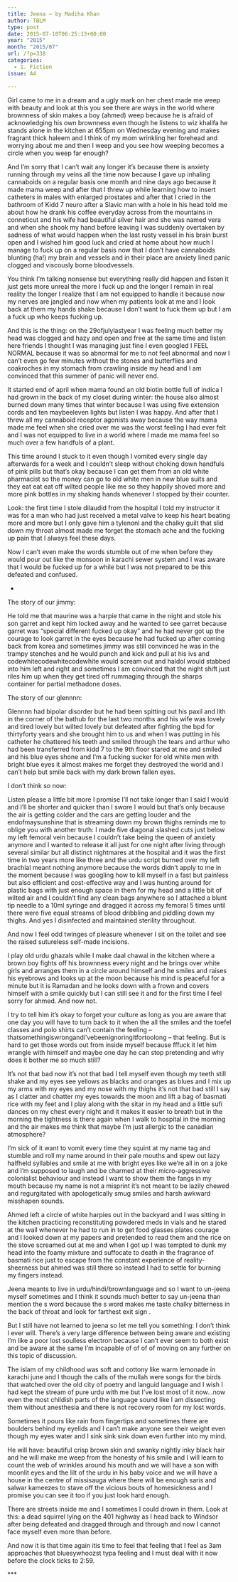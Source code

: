 ```yaml
---
title: Jeena – by Madiha Khan
author: TBLM
type: post
date: 2015-07-10T06:25:13+00:00
year: "2015"
month: "2015/07"
url: /?p=338
categories:
  - 1. Fiction
issue: A4

---
```

Girl came to me in a dream and a ugly mark on her chest made me weep with beauty and look at this you see there are ways in the world where brownness of skin makes a boy (ahmed) weep because he is afraid of acknowledging his own brownness even though he listens to wiz khalifa he stands alone in the kitchen at 655pm on Wednesday evening and makes fragrant thick haleem and I think of my mom wrinkling her forehead and worrying about me and then I weep and you see how weeping becomes a circle when you weep far enough?

And I’m sorry that I can’t wait any longer it’s because there is anxiety running through my veins all the time now because I gave up inhaling cannaboids on a regular basis one month and nine days ago because it made mama weep and after that I threw up while learning how to insert catheters in males with enlarged prostates and after that I cried in the bathroom of Kidd 7 neuro after a Slavic man with a hole in his head told me about how he drank his coffee everyday across from the mountains in conneticut and his wife had beautiful silver hair and she was named vera and when she shook my hand before leaving I was suddenly overtaken by sadness of what would happen when the last rusty vessel in his brain burst open and I wished him good luck and cried at home about how much I manage to fuck up on a regular basis now that I don’t have cannaboids blunting (ha!) my brain and vessels and in their place are anxiety lined panic clogged and viscously borne bloodvessels.

You think I’m talking nonsense but everything really did happen and listen it just gets more unreal the more I fuck up and the longer I remain in real reality the longer I realize that I am not equipped to handle it because now my nerves are jangled and now when my patients look at me and I look back at them my hands shake because I don’t want to fuck them up but I am a fuck up who keeps fucking up.

And this is the thing: on the 29ofjulylastyear I was feeling much better my head was clogged and hazy and open and free at the same time and listen here friends I thought I was managing just fine I even googled I FEEL NORMAL because it was so abnormal for me to not feel abnormal and now I can’t even go few minutes without the stones and butterflies and coakroches in my stomach from crawling inside my head and I am convinced that this summer of panic will never end.

It started end of april when mama found an old biotin bottle full of indica I had grown in the back of my closet during winter: the house also almost burned down many times that winter because I was using five extension cords and ten maybeeleven lights but listen I was happy. And after that I threw all my cannaboid receptor agonists away because the way mama made me feel when she cried over me was the worst feeling I had ever felt and I was not equipped to live in a world where I made me mama feel so much over a few handfuls of a plant.

This time around I stuck to it even though I vomited every single day afterwards for a week and I couldn’t sleep without choking down handfuls of pink pills but that’s okay because I can get them from an old white pharmacist so the money can go to old white men in new blue suits and they eat eat eat off wilted people like me so they happily shoved more and more pink bottles in my shaking hands whenever I stopped by their counter.

Look: the first time I stole dilaudid from the hospital I told my instructor it was for a man who had just received a metal valve to keep his heart beating more and more but I only gave him a tylenonl and the chalky guilt that slid down my throat almost made me forget the stomach ache and the fucking up pain that I always feel these days.

Now I can’t even make the words stumble out of me when before they would pour out like the monsoon in karachi sewer system and I was aware that I would be fucked up for a while but I was not prepared to be this defeated and confused.

*

The story of our jimmy:

He told me that maurine was a harpie that came in the night and stole his son garret and kept him locked away and he wanted to see garret because garret was “special different fucked up okay” and he had never got up the courage to look garret in the eyes because he had fucked up after coming back from korea and sometimes jimmy was still convinced he was in the trampy stenches and he would punch and kick and pull at his ivs and codewhitecodewhitecodewhite would scream out and haldol would stabbed into him left and right and sometimes I am convinced that the night shift just riles him up when they get tired off rummaging through the sharps container for partial methadone doses.

The story of our glennnn:

Glennnn had bipolar disorder but he had been spitting out his paxil and lith in the corner of the bathub for the last two months and his wife was lovely and tired lovely but wilted lovely but defeated after fighting the bpd for thirtyforty years and she brought him to us and when I was putting in his catheter he chattered his teeth and smiled through the tears and arthur who had been transferred from kidd 7 to the 9th floor stared at me and smiled and his blue eyes shone and I’m a fucking sucker for old white men with bright blue eyes it almost makes me forget they destroyed the world and I can’t help but smile back with my dark brown fallen eyes.

I don’t think so now:

Listen please a little bit more I promise I’ll not take longer than I said I would and I’ll be shorter and quicker than I swore I would but that’s only because the air is getting colder and the cars are getting louder and the endofmaysunshine that is streaming down my brown thighs reminds me to oblige you with another truth: I made five diagonal slashed cuts just below my left femoral vein because I couldn’t take being the queen of anxiety anymore and I wanted to release it all just for one night after living through several similar but all distinct nightmares at the hospital and it was the first time in two years more like three and the urdu script burned over my left brachial meant nothing anymore because the words didn’t apply to me in the moment because I was googling how to kill myself in a fast but painless but also efficient and cost-effective way and I was hunting around for plastic bags with just enough space in them for my head and a little bit of wilted air and I couldn’t find any clean bags anywhere so I attached a blunt tip needle to a 10ml syringe and dragged it across my femoral 5 times until there were five equal streams of blood dribbling and piddling down my thighs. And yes I disinfected and maintained sterility throughout.

And now I feel odd twinges of pleasure whenever I sit on the toilet and see the raised sutureless self-made incisions.

I play old urdu ghazals while I make daal chawal in the kitchen where a brown boy fights off his brownness every night and he brings over white girls and arranges them in a circle around himself and he smiles and raises his eyebrows and looks up at the moon because his mind is peaceful for a minute but it is Ramadan and he looks down with a frown and covers himself with a smile quickly but I can still see it and for the first time I feel sorry for ahmed. And now not.

I try to tell him it’s okay to forget your culture as long as you are aware that one day you will have to turn back to it when the all the smiles and the toefel classes and polo shirts can’t contain the feeling – thatsomethingiswrongandi’vebeenignoringitfortoolong – that feeling. But is hard to get those words out from inside myself because fffuck it let him wrangle with himself and maybe one day he can stop pretending and why does it bother me so much still?

It’s not that bad now it’s not that bad I tell myself even though my teeth still shake and my eyes see yellows as blacks and oranges as blues and I mix up my arms with my eyes and my nose with my thighs it’s not that bad still I say as I clatter and chatter my eyes towards the moon and lift a bag of basmati rice with my feet and I play along with the sitar in my head and a little sufi dances on my chest every night and it makes it easier to breath but in the morning the tightness is there again when I walk to hospital in the morning and the air makes me think that maybe I’m just allergic to the canadian atmosphere?

I’m sick of it want to vomit every time they squint at my name tag and stumble and roll my name around in their pale mouths and spew out lazy halfheld syllables and smile at me with bright eyes like we’re all in on a joke and I’m supposed to laugh and be charmed at their micro-aggressive colonialist behaviour and instead I want to show them the fangs in my mouth because my name is not a misprint it’s not meant to be lazily chewed and regurgitated with apologetically smug smiles and harsh awkward misshapen sounds.

Ahmed left a circle of white harpies out in the backyard and I was sitting in the kitchen practicing reconstituting powdered meds in vials and he stared at the wall whenever he had to run in to get food glasses plates courage and I looked down at my papers and pretended to read them and the rice on the stove screamed out at me and when I got up I was tempted to dunk my head into the foamy mixture and suffocate to death in the fragrance of basmati rice just to escape from the constant experience of reality-sheerness but ahmed was still there so instead I had to settle for burning my fingers instead.

Jeena meants to live in urdu/hindi/brownlanguage and so I want to un-jeena myself sometimes and I think it sounds much better to say un-jeena than mention the s word because the s word makes me taste chalky bitterness in the back of throat and look for farthest exit sign .

But I still have not learned to jeena so let me tell you something: I don’t think I ever will. There’s a very large difference between being aware and existing I’m like a poor lost soulless electron because I can’t ever seem to both exist and be aware at the same I’m incapable of of of of moving on any further on this topic of discussion.

The islam of my childhood was soft and cottony like warm lemonade in karachi june and I though the calls of the mullah were songs for the birds that watched over the old city of poetry and languid language and I wish I had kept the stream of pure urdu with me but I’ve lost most of it now…now even the most childish parts of the language sound like I am dissecting them without anesthesia and there is not recovery room for my lost words.

Sometimes it pours like rain from fingertips and sometimes there are boulders behind my eyelids and I can’t make anyone see their weight even though my eyes water and I sink sink sink down even further into my mind.

He will have: beautiful crisp brown skin and swanky nightly inky black hair and he will make me weep from the honesty of his smile and I will learn to count the web of wrinkles around his mouth and we will have a son with moonlit eyes and the lilt of the urdu in his baby voice and we will have a house in the centre of missisauga where there will be enough saris and salwar kameezes to stave off the vicious bouts of homesickness and I promise you can see it too if you just look hard enough.

There are streets inside me and I sometimes I could drown in them. Look at this: a dead squirrel lying on the 401 highway as I head back to Windsor after being defeated and dragged through and through and now I cannot face myself even more than before.

And now it is that time again itis time to feel that feeling that I feel as 3am approaches that bluesywhoozst typa feeling and I must deal with it now before the clock ticks to 2:59.

\***